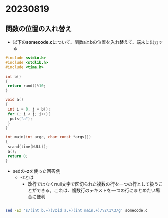 # 20230819

## 関数の位置の入れ替え

- 以下の**somecode.c**について、関数aとbの位置を入れ替えて、端末に出力する

```c
#include <stdio.h>
#include <stdlib.h>
#include <time.h>

int b()
{
 return rand()%10;
}

void a()
{
 int i = 0, j = b();
 for (; i < j; i++){
  puts("a");
 }
}

int main(int argc, char const *argv[])
{
 srand(time(NULL));
 a();
 return 0;
}
```

- sedの-zを使った回答例
  - -zとは
    - 改行ではなくnull文字で区切られた複数の行を一つの行として扱うことができる。これは、複数行のテキストを一つの行にまとめたい場合に便利

```bash

sed -Ez 's/(int b.+)(void a.+)(int main.+)/\2\1\3/g' somecode.c

```
